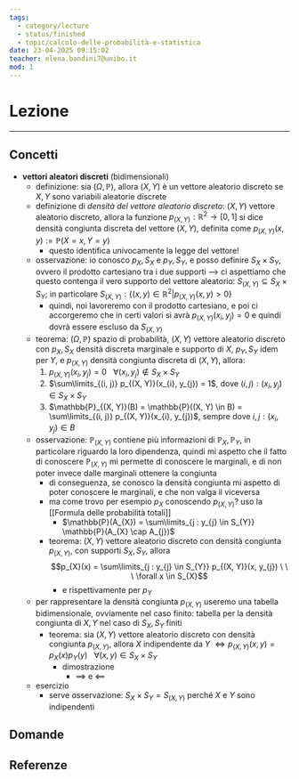 ```yaml
---
tags:
  - category/lecture
  - status/finished
  - topic/calcolo-delle-probabilità-e-statistica
date: 23-04-2025 09:15:02
teacher: elena.bandini7@unibo.it
mod: 1
---
```

# Lezione
---
## Concetti
- **vettori aleatori discreti** (bidimensionali)
	- definizione: sia $(\Omega, \mathbb{P})$, allora $(X, Y)$ è un vettore aleatorio discreto se $X, Y$ sono variabili aleatorie discrete
	- definizione di _densità del vettore aleatorio discreto_: $(X, Y)$ vettore aleatorio discreto, allora la funzione $p_{(X, Y)}: \mathbb{R}^{2} \to [0, 1]$ si dice densità congiunta discreta del vettore $(X, Y)$, definita come $p_{(X, Y)}(x, y) := \mathbb{P}(X = x, Y = y)$
		- questo identifica univocamente la legge del vettore!
	- osservazione: io conosco $p_{X}, S_{X}$ e $p_{Y}, S_{Y}$, e posso definire $S_{X} \times S_{Y}$, ovvero il prodotto cartesiano tra i due supporti --> ci aspettiamo che questo contenga il vero supporto del vettore aleatorio: $S_{(X, Y)} \subseteq S_{X} \times S_{Y}$; in particolare $S_{(X, Y)} : \{(x, y) \in \mathbb{R}^{2} | p_{(X, Y)}(x, y) > 0\}$
		- quindi, noi lavoreremo con il prodotto cartesiano, e poi ci accorgeremo che in certi valori si avrà $p_{(X, Y)}(x_{i}, y_{j}) = 0$ e quindi dovrà essere escluso da $S_{(X, Y)}$
	- teorema: $(\Omega, \mathbb{P})$ spazio di probabilità, $(X, Y)$ vettore aleatorio discreto con $p_{X}, S_{X}$ densità discreta marginale e supporto di $X$, $p_{Y}, S_{Y}$ idem per $Y$, e $p_{(X, Y)}$ densità congiunta discreta di $(X, Y)$, allora:
		1. $p_{(X, Y)}(x_{i}, y_{j}) = 0 \ \ \ \forall(x_{i}, y_{j}) \notin S_{X} \times S_{Y}$
		2. $\sum\limits_{(i, j)} p_{(X, Y)}(x_{i}, y_{j}) = 1$, dove $(i, j) : (x_{i}, y_{j}) \in S_{X} \times S_{Y}$
		3. $\mathbb{P}_{(X, Y)}(B) = \mathbb{P}((X, Y) \in B) = \sum\limits_{(i, j)} p_{(X, Y)}(x_{i}, y_{j})$, sempre dove $i, j : (x_{i}, y_{j}) \in B$
	- osservazione: $\mathbb{P}_{(X, Y)}$ contiene più informazioni di $\mathbb{P}_{X}, \mathbb{P}_{Y}$, in particolare riguardo la loro dipendenza, quindi mi aspetto che il fatto di conoscere $\mathbb{P}_{(X, Y)}$ mi permette di conoscere le marginali, e di non poter invece dalle marginali ottenere la congiunta
		- di conseguenza, se conosco la densità congiunta mi aspetto di poter conoscere le marginali, e che non valga il viceversa
		- ma come trovo per esempio $p_{X}$ conoscendo $p_{(X, Y)}$? uso la [[Formula delle probabilità totali]]
			- $\mathbb{P}(A_{X}) = \sum\limits_{j : y_{j} \in S_{Y}} \mathbb{P}(A_{X} \cap A_{j})$
		- teorema: $(X, Y)$ vettore aleatorio discreto con densità congiunta $p_{(X, Y)}$, con supporti $S_{X}, S_{Y}$, allora $$p_{X}(x) = \sum\limits_{j : y_{j} \in S_{Y}} p_{(X, Y)}(x, y_{j}) \ \ \ \forall x \in S_{X}$$
			- e rispettivamente per $p_{Y}$
	- per rappresentare la densità congiunta $p_{(X, Y)}$ useremo una tabella bidimensionale, ovviamente nel caso finito: tabella per la densità congiunta di $X, Y$ nel caso di $S_{X}, S_{Y}$ finiti
		- teorema: sia $(X, Y)$ vettore aleatorio discreto con densità congiunta $p_{(X, Y)}$, allora $X$ indipendente da $Y$ $\iff p_{(X, Y)}(x, y) = p_{X}(x) p_{Y}(y) \ \ \ \forall (x, y) \in S_{X} \times S_{Y}$
			- dimostrazione
				- $\implies$ e $\impliedby$
	- esercizio
		- serve osservazione: $S_{X} \times S_{Y} = S_{(X, Y)}$ perché $X$ e $Y$ sono indipendenti

## Domande

## Referenze
